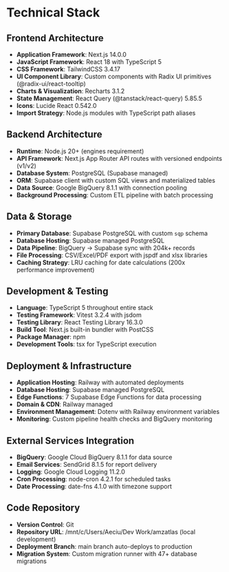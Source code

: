 # Technical Stack

## Frontend Architecture
- **Application Framework**: Next.js 14.0.0
- **JavaScript Framework**: React 18 with TypeScript 5
- **CSS Framework**: TailwindCSS 3.4.17
- **UI Component Library**: Custom components with Radix UI primitives (@radix-ui/react-tooltip)
- **Charts & Visualization**: Recharts 3.1.2
- **State Management**: React Query (@tanstack/react-query) 5.85.5
- **Icons**: Lucide React 0.542.0
- **Import Strategy**: Node.js modules with TypeScript path aliases

## Backend Architecture
- **Runtime**: Node.js 20+ (engines requirement)
- **API Framework**: Next.js App Router API routes with versioned endpoints (v1/v2)
- **Database System**: PostgreSQL (Supabase managed)
- **ORM**: Supabase client with custom SQL views and materialized tables
- **Data Source**: Google BigQuery 8.1.1 with connection pooling
- **Background Processing**: Custom ETL pipeline with batch processing

## Data & Storage
- **Primary Database**: Supabase PostgreSQL with custom `sqp` schema
- **Database Hosting**: Supabase managed PostgreSQL
- **Data Pipeline**: BigQuery → Supabase sync with 204k+ records
- **File Processing**: CSV/Excel/PDF export with jspdf and xlsx libraries
- **Caching Strategy**: LRU caching for date calculations (200x performance improvement)

## Development & Testing
- **Language**: TypeScript 5 throughout entire stack
- **Testing Framework**: Vitest 3.2.4 with jsdom
- **Testing Library**: React Testing Library 16.3.0
- **Build Tool**: Next.js built-in bundler with PostCSS
- **Package Manager**: npm
- **Development Tools**: tsx for TypeScript execution

## Deployment & Infrastructure
- **Application Hosting**: Railway with automated deployments
- **Database Hosting**: Supabase managed PostgreSQL
- **Edge Functions**: 7 Supabase Edge Functions for data processing
- **Domain & CDN**: Railway managed
- **Environment Management**: Dotenv with Railway environment variables
- **Monitoring**: Custom pipeline health checks and BigQuery monitoring

## External Services Integration
- **BigQuery**: Google Cloud BigQuery 8.1.1 for data source
- **Email Services**: SendGrid 8.1.5 for report delivery
- **Logging**: Google Cloud Logging 11.2.0
- **Cron Processing**: node-cron 4.2.1 for scheduled tasks
- **Date Processing**: date-fns 4.1.0 with timezone support

## Code Repository
- **Version Control**: Git
- **Repository URL**: /mnt/c/Users/Aeciu/Dev Work/amzatlas (local development)
- **Deployment Branch**: main branch auto-deploys to production
- **Migration System**: Custom migration runner with 47+ database migrations